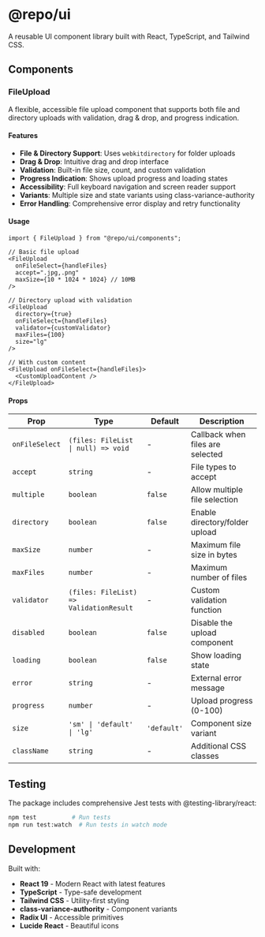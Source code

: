 # @repo/ui

A reusable UI component library built with React, TypeScript, and Tailwind CSS.

## Components

### FileUpload

A flexible, accessible file upload component that supports both file and directory uploads with validation, drag & drop, and progress indication.

#### Features

- **File & Directory Support**: Uses `webkitdirectory` for folder uploads
- **Drag & Drop**: Intuitive drag and drop interface
- **Validation**: Built-in file size, count, and custom validation
- **Progress Indication**: Shows upload progress and loading states
- **Accessibility**: Full keyboard navigation and screen reader support
- **Variants**: Multiple size and state variants using class-variance-authority
- **Error Handling**: Comprehensive error display and retry functionality

#### Usage

```tsx
import { FileUpload } from "@repo/ui/components";

// Basic file upload
<FileUpload
  onFileSelect={handleFiles}
  accept=".jpg,.png"
  maxSize={10 * 1024 * 1024} // 10MB
/>

// Directory upload with validation
<FileUpload
  directory={true}
  onFileSelect={handleFiles}
  validator={customValidator}
  maxFiles={100}
  size="lg"
/>

// With custom content
<FileUpload onFileSelect={handleFiles}>
  <CustomUploadContent />
</FileUpload>
```

#### Props

| Prop           | Type                                    | Default     | Description                      |
| -------------- | --------------------------------------- | ----------- | -------------------------------- |
| `onFileSelect` | `(files: FileList \| null) => void`     | -           | Callback when files are selected |
| `accept`       | `string`                                | -           | File types to accept             |
| `multiple`     | `boolean`                               | `false`     | Allow multiple file selection    |
| `directory`    | `boolean`                               | `false`     | Enable directory/folder upload   |
| `maxSize`      | `number`                                | -           | Maximum file size in bytes       |
| `maxFiles`     | `number`                                | -           | Maximum number of files          |
| `validator`    | `(files: FileList) => ValidationResult` | -           | Custom validation function       |
| `disabled`     | `boolean`                               | `false`     | Disable the upload component     |
| `loading`      | `boolean`                               | `false`     | Show loading state               |
| `error`        | `string`                                | -           | External error message           |
| `progress`     | `number`                                | -           | Upload progress (0-100)          |
| `size`         | `'sm' \| 'default' \| 'lg'`             | `'default'` | Component size variant           |
| `className`    | `string`                                | -           | Additional CSS classes           |

## Testing

The package includes comprehensive Jest tests with @testing-library/react:

```bash
npm test          # Run tests
npm run test:watch  # Run tests in watch mode
```

## Development

Built with:

- **React 19** - Modern React with latest features
- **TypeScript** - Type-safe development
- **Tailwind CSS** - Utility-first styling
- **class-variance-authority** - Component variants
- **Radix UI** - Accessible primitives
- **Lucide React** - Beautiful icons
